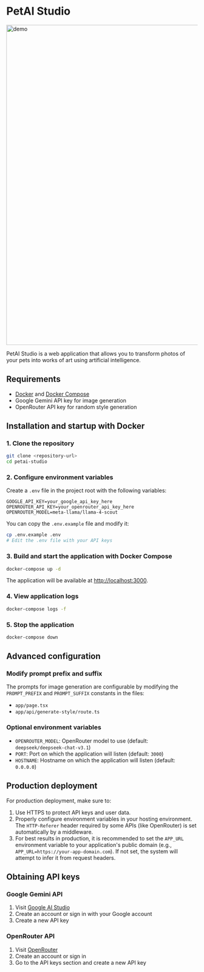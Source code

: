 # PetAI Studio
<img width="1146" height="840" alt="demo" src="https://github.com/user-attachments/assets/75ed195e-40f0-4fce-9cab-c3e8bb9855ad" />

PetAI Studio is a web application that allows you to transform photos of your pets into works of art using artificial intelligence.

## Requirements

- [Docker](https://www.docker.com/get-started) and [Docker Compose](https://docs.docker.com/compose/install/)
- Google Gemini API key for image generation
- OpenRouter API key for random style generation

## Installation and startup with Docker

### 1. Clone the repository

```bash
git clone <repository-url>
cd petai-studio
```

### 2. Configure environment variables

Create a `.env` file in the project root with the following variables:

```
GOOGLE_API_KEY=your_google_api_key_here
OPENROUTER_API_KEY=your_openrouter_api_key_here
OPENROUTER_MODEL=meta-llama/llama-4-scout
```

You can copy the `.env.example` file and modify it:

```bash
cp .env.example .env
# Edit the .env file with your API keys
```

### 3. Build and start the application with Docker Compose

```bash
docker-compose up -d
```

The application will be available at [http://localhost:3000](http://localhost:3000).

### 4. View application logs

```bash
docker-compose logs -f
```

### 5. Stop the application

```bash
docker-compose down
```

## Advanced configuration

### Modify prompt prefix and suffix

The prompts for image generation are configurable by modifying the `PROMPT_PREFIX` and `PROMPT_SUFFIX` constants in the files:

- `app/page.tsx`
- `app/api/generate-style/route.ts`

### Optional environment variables

- `OPENROUTER_MODEL`: OpenRouter model to use (default: `deepseek/deepseek-chat-v3.1`)
- `PORT`: Port on which the application will listen (default: `3000`)
- `HOSTNAME`: Hostname on which the application will listen (default: `0.0.0.0`)

## Production deployment

For production deployment, make sure to:

1. Use HTTPS to protect API keys and user data.
2. Properly configure environment variables in your hosting environment. The `HTTP-Referer` header required by some APIs (like OpenRouter) is set automatically by a middleware.
3. For best results in production, it is recommended to set the `APP_URL` environment variable to your application's public domain (e.g., `APP_URL=https://your-app-domain.com`). If not set, the system will attempt to infer it from request headers.

## Obtaining API keys

### Google Gemini API

1. Visit [Google AI Studio](https://makersuite.google.com/app/apikey)
2. Create an account or sign in with your Google account
3. Create a new API key

### OpenRouter API

1. Visit [OpenRouter](https://openrouter.ai/)
2. Create an account or sign in
3. Go to the API keys section and create a new API key
